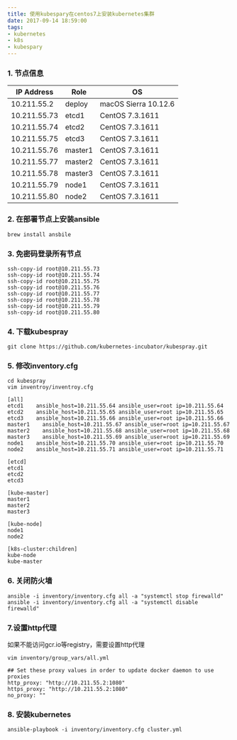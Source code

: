 ```yaml
---
title: 使用kubespary在centos7上安装kubernetes集群
date: 2017-09-14 18:59:00
tags: 
- kubernetes
- k8s
- kubespary
---
```

### 1. 节点信息
IP Address | Role | OS
-|-|-
10.211.55.2 | deploy  | macOS Sierra 10.12.6
10.211.55.73 | etcd1 | CentOS 7.3.1611
10.211.55.74 | etcd2 | CentOS 7.3.1611
10.211.55.75 | etcd3 | CentOS 7.3.1611
10.211.55.76 | master1 | CentOS 7.3.1611
10.211.55.77 | master2 | CentOS 7.3.1611
10.211.55.78 | master3 | CentOS 7.3.1611
10.211.55.79 | node1 | CentOS 7.3.1611
10.211.55.80 | node2 | CentOS 7.3.1611
### 2. 在部署节点上安装ansible
```
brew install ansbile
```
### 3. 免密码登录所有节点
```
ssh-copy-id root@10.211.55.73
ssh-copy-id root@10.211.55.74
ssh-copy-id root@10.211.55.75
ssh-copy-id root@10.211.55.76
ssh-copy-id root@10.211.55.77
ssh-copy-id root@10.211.55.78
ssh-copy-id root@10.211.55.79
ssh-copy-id root@10.211.55.80
```
### 4. 下载kubespray
```
git clone https://github.com/kubernetes-incubator/kubespray.git
```
### 5. 修改inventory.cfg
```
cd kubespray
vim inventroy/inventroy.cfg

[all]
etcd1    ansible_host=10.211.55.64 ansible_user=root ip=10.211.55.64
etcd2    ansible_host=10.211.55.65 ansible_user=root ip=10.211.55.65
etcd3    ansible_host=10.211.55.66 ansible_user=root ip=10.211.55.66
master1    ansible_host=10.211.55.67 ansible_user=root ip=10.211.55.67
master2    ansible_host=10.211.55.68 ansible_user=root ip=10.211.55.68
master3    ansible_host=10.211.55.69 ansible_user=root ip=10.211.55.69
node1    ansible_host=10.211.55.70 ansible_user=root ip=10.211.55.70
node2    ansible_host=10.211.55.71 ansible_user=root ip=10.211.55.71

[etcd]
etcd1
etcd2
etcd3

[kube-master]
master1
master2
master3

[kube-node]
node1
node2

[k8s-cluster:children]
kube-node
kube-master
```
### 6. 关闭防火墙
```
ansible -i inventory/inventory.cfg all -a "systemctl stop firewalld"
ansible -i inventory/inventory.cfg all -a "systemctl disable firewalld"
```
### 7.设置http代理
如果不能访问gcr.io等registry，需要设置http代理
```
vim inventory/group_vars/all.yml

## Set these proxy values in order to update docker daemon to use proxies
http_proxy: "http://10.211.55.2:1080"
https_proxy: "http://10.211.55.2:1080"
no_proxy: ""
```
### 8. 安装kubernetes
```
ansible-playbook -i inventory/inventory.cfg cluster.yml
```